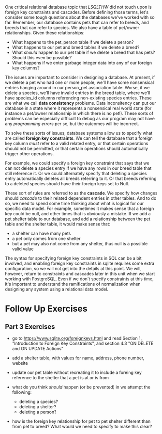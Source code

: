 <!-- 
name: Follow Up: Foreign Key Constraints and Cascades
author: Iain Duncan
type: 3pc
time: 60 minutes
 -->
 
One critical relational database topic that *LSQLTHW* did not touch upon is foreign key constraints and cascades. Before defining those terms, let's consider some tough questions about the databases we've worked with so far. Remember, our database contains pets that can refer to breeds, and breeds that can refer to species. We also have a table of pet/owner relationships. Given these relationships:

*   What happens to the pet_person table if we delete a person?
*   What happens to our pet and breed tables if we delete a breed?
*   What *should* happen to our pet table if we delete a breed that has pets? Should this even be possible?
*   What happens if we enter garbage integer data into any of our foreign key columns?
 
The issues are important to consider in designing a database. At present, if we
delete a pet who had one or more people, we'll have some nonsensical entries hanging around in our person_pet association table. Worse, if we delete a species, we'll have invalid entries in the breed table, where we'll
have species_id columns referencing non-existing species entries. These are what we call **data consistency** problems. Data inconsitency can put our database in a state where it represents a nonsensical real world state (for instance a pet/owner relationship in which there is no pet!). These sorts of problems can be especially difficult to debug as our program may not have any *programming errors* per se, but the outcomes will be incorrect. 

To solve these sorts of issues, database systems allow us to specify what are called **foreign key constraints**. We can tell the database that a foreign key column *must* refer to a valid related entry, or that certain operations should not be permitted, or that certain operations should automatically
trigger other operations. 

For example, we could specify a foreign key constraint that says that we can not delete a species entry if we have any rows in our breed table that still reference it. Or we could alternately specify that deleting a species entry automatically deletes all breeds referring to it. Or that breeds referring to a deleted species should have their foreign keys set to Null. 

These sort of rules are referred to as the **cascade**. We specify
how changes should *cascade* to their related dependent entries in other tables. And to do so, we need to spend some time thinking about what is logical for our specific data model. For example, sometimes it makes sense that a foreign key could be null, and other times that is obviously a mistake. If we add a pet shelter table to our database, and add a relationship between the pet table and the shelter table, it would make sense that:

-   a shelter can have many pets
-   a pet only comes from one shelter
-   but a pet may also not come from any shelter, thus null is a possible valid value

The syntax for specifying foreign key constraints in SQL can be a bit involved, and enabling foreign key constraints in sqlite requires some extra configuration, so we will not get into the details at this point. We will, however, return to constraints and cascades later in this unit when we start working with PostgreSQL. Even if we don't specify constraints at this time, it's important to understand the ramifications of normalization when designing any system using a relational data model. 

# Follow Up Exercises

Part 3 Exercises
----------------
- go to https://www.sqlite.org/foreignkeys.html and read Section 1, "Introduction to Foreign Key Constraints",
  and section 4.3 "ON DELETE and ON UPDATE Actions" 
- add a shelter table, with values for name, address, phone number, website
- update our pet table without recreating it to include a foreing key reference to the shelter
  that a pet is at or is from


- what do you think *should* happen (or be prevented) in we attempt the following:
    - deleting a species?
    - deleting a shelter? 
    - deleting a person?
- how is the foreign key relationship for pet to pet shelter different than from pet to breed? What
  would we need to specify to make this clear?